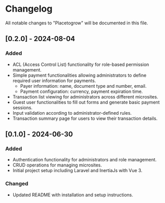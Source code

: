 # Changelog

All notable changes to "Placetogrow" will be documented in this file.

## [0.2.0] - 2024-08-04
### Added
- ACL (Access Control List) functionality for role-based permission management.
- Simple payment functionalities allowing administrators to define required user information for payments.
    - Payer information: name, document type and number, email.
    - Payment configuration: currency, payment expiration time.
- Transaction list viewing for administrators across different microsites.
- Guest user functionalities to fill out forms and generate basic payment sessions.
- Input validation according to administrator-defined rules.
- Transaction summary page for users to view their transaction details.

## [0.1.0] - 2024-06-30
### Added
- Authentication functionality for administrators and role management.
- CRUD operations for managing microsites.
- Initial project setup including Laravel and InertiaJs with Vue 3.

### Changed
- Updated README with installation and setup instructions.
